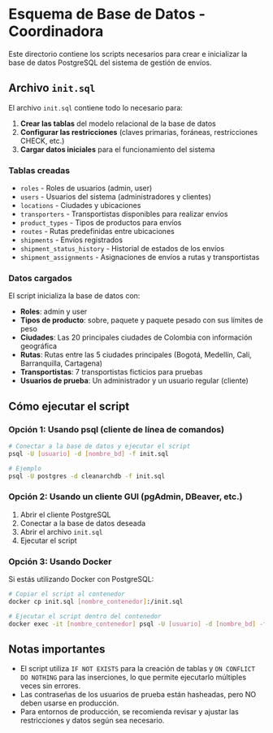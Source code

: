 # Esquema de Base de Datos - Coordinadora

Este directorio contiene los scripts necesarios para crear e inicializar la base de datos PostgreSQL del sistema de gestión de envíos.

## Archivo `init.sql`

El archivo `init.sql` contiene todo lo necesario para:

1. **Crear las tablas** del modelo relacional de la base de datos
2. **Configurar las restricciones** (claves primarias, foráneas, restricciones CHECK, etc.)
3. **Cargar datos iniciales** para el funcionamiento del sistema

### Tablas creadas

- `roles` - Roles de usuarios (admin, user)
- `users` - Usuarios del sistema (administradores y clientes)
- `locations` - Ciudades y ubicaciones
- `transporters` - Transportistas disponibles para realizar envíos
- `product_types` - Tipos de productos para envíos
- `routes` - Rutas predefinidas entre ubicaciones
- `shipments` - Envíos registrados
- `shipment_status_history` - Historial de estados de los envíos
- `shipment_assignments` - Asignaciones de envíos a rutas y transportistas

### Datos cargados

El script inicializa la base de datos con:

- **Roles**: admin y user
- **Tipos de producto**: sobre, paquete y paquete pesado con sus límites de peso
- **Ciudades**: Las 20 principales ciudades de Colombia con información geográfica
- **Rutas**: Rutas entre las 5 ciudades principales (Bogotá, Medellín, Cali, Barranquilla, Cartagena)
- **Transportistas**: 7 transportistas ficticios para pruebas
- **Usuarios de prueba**: Un administrador y un usuario regular (cliente)

## Cómo ejecutar el script

### Opción 1: Usando psql (cliente de línea de comandos)

```bash
# Conectar a la base de datos y ejecutar el script
psql -U [usuario] -d [nombre_bd] -f init.sql

# Ejemplo
psql -U postgres -d cleanarchdb -f init.sql
```

### Opción 2: Usando un cliente GUI (pgAdmin, DBeaver, etc.)

1. Abrir el cliente PostgreSQL
2. Conectar a la base de datos deseada
3. Abrir el archivo `init.sql`
4. Ejecutar el script

### Opción 3: Usando Docker

Si estás utilizando Docker con PostgreSQL:

```bash
# Copiar el script al contenedor
docker cp init.sql [nombre_contenedor]:/init.sql

# Ejecutar el script dentro del contenedor
docker exec -it [nombre_contenedor] psql -U [usuario] -d [nombre_bd] -f /init.sql
```

## Notas importantes

- El script utiliza `IF NOT EXISTS` para la creación de tablas y `ON CONFLICT DO NOTHING` para las inserciones, lo que permite ejecutarlo múltiples veces sin errores.
- Las contraseñas de los usuarios de prueba están hasheadas, pero NO deben usarse en producción.
- Para entornos de producción, se recomienda revisar y ajustar las restricciones y datos según sea necesario.
